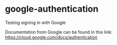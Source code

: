 # google-authentication
Testing signing in with Google

Documentation from Google can be found in this link: https://cloud.google.com/docs/authentication
